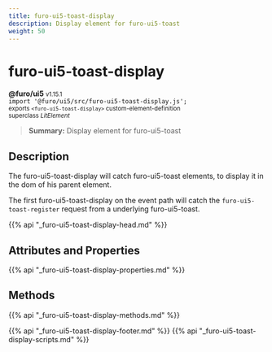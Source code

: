 ```yaml
---
title: furo-ui5-toast-display
description: Display element for furo-ui5-toast
weight: 50
---
```


# furo-ui5-toast-display
**@furo/ui5** <small>v1.15.1</small>
<br>`import '@furo/ui5/src/furo-ui5-toast-display.js';`<small>
<br>exports `<furo-ui5-toast-display>` custom-element-definition
<br>superclass *LitElement*</small>

> **Summary:** Display element for furo-ui5-toast

## Description

The furo-ui5-toast-display will catch furo-ui5-toast elements, to display it in the dom of his parent element.

The first furo-ui5-toast-display on the event path will catch the `furo-ui5-toast-register` request from a underlying furo-ui5-toast.

{{% api "_furo-ui5-toast-display-head.md" %}}

## Attributes and Properties
{{% api "_furo-ui5-toast-display-properties.md" %}}



## Methods
{{% api "_furo-ui5-toast-display-methods.md" %}}





{{% api "_furo-ui5-toast-display-footer.md" %}}
{{% api "_furo-ui5-toast-display-scripts.md" %}}
